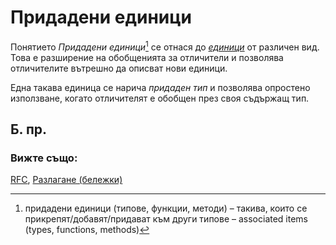 # Придадени единици

Понятието *Придадени единици*[^assoc_items] се отнася до [*единици*][items] от различeн
вид. Това е разширение на обобщенията за отличители и позволява
отличителите вътрешно да описват нови единици.  

Една такава единица се нарича *придаден тип* и позволява опростено използване,
когато отличителят е обобщен през своя съдържащ тип.

## Б. пр.

[^assoc_items]: придадени единици (типове, функции, методи) – такива, които се
  прикрепят/добавят/придават към други типове – associated items (types, functions, methods)

### Вижте също:

[RFC][RFC], [Разлагане (бележки)](../../flow_control/match/destructuring.md)

[items]: https://doc.rust-lang.org/reference/items.html
[RFC]: https://github.com/rust-lang/rfcs/blob/master/text/0195-associated-items.md
